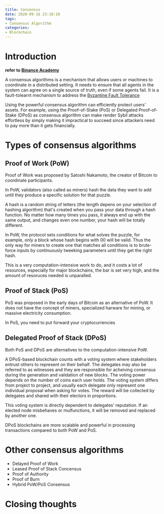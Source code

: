 ```yaml
---
title: Consensus
date: 2020-09-16 23:10:19
tags:
- Consensus Algorithm
categories: 
- Blockchain
---
```


# Introduction
**refer to [Binance Academy](https://academy.binance.com/blockchain/delegated-proof-of-stake-explaine])**

A consensus algorithms is a mechanism that allows users or machines to coordinate in a distributed setting. It needs to ensure that all agents in the system can agree on a single source of truth, even if some agents fail. It is a fault-tolearnt mechanism to address the [Byzantine Fault Tolerance](https://academy.binance.com/blockchain/byzantine-fault-tolerance-explained)


Using the powerful consensus algorithm can efficiently protect users' assets. For example, using the Proof-of-Stake (PoS) or Delegated Proof-of-Stake (DPoS) as consensus algorithm can make render Sybil attacks effortless by simply making it impractical to succeed since attackers need to pay more than it gets financially.

# Types of consensus algorithms 

## Proof of Work (PoW)

Proof of Work was proposed by Satoshi Nakamoto, the creator of Bitcoin to coordinate participants. 

In PoW, validators (also called as miners) hash the data they want to add until they produce a specific solution for that puzzle. 

A hash is a random string of letters (the length depens on your selection of hashing algorithm) that's created when you pass your data through a hash function. No matter how many times you pass, it always end up with the same output, and changes even one number, your hash will be totally different.

In PoW, the protocol sets conditions for what solves the puzzle, for example, only a block whose hash begins with 00 will be valid. Thus the only way for miners to create one that matches all conditions is to brute-force inputs by continuously tweeking parameters until they get the right hash.

This is a very computation-intensive work to do, and it costs a lot of resources, especially for major blockchains, the bar is set very high, and the amount of resoruces needed is unparalled. 


## Proof of Stack (PoS)
PoS was proposed in the early days of Bitcoin as an alternative of PoW. It does not have the concept of miners, specialized harware for mining, or massive electricity consumption. 

In PoS, you need to put forward your cryptocurrencies 


## Delegated Proof of Stack (DPoS)
Both PoS and DPoS are alternatives to the computation-intensive PoW. 

A DPoS-based blockchain counts with a voting system where stakeholders entrust others to represent on their behalf. The delegates may also be referred to as witnesses and they are responsible for acheiving consensus during the generation and validation of new blocks. The voting power depends on the number of coins each user holds. The voting system differs from project to project, and usually each delegate only represent one individual proposal when asking for votes. The reward will be collected by delegates and shared with their electors in proportions.

This voting system is directly dependent to delegates' reputation. If an elected node misbehaves or mulfunctions, it will be removed and replaced by another one. 

DPoS blockchains are more scalable and powerful in processing transactions compared to both PoW and PoS.


# Other consensus algorithms 

* Delayed Proof of Work
* Leased Proof of Stack Concensus
* Proof of Authority
* Proof of Burn 
* Hybrid PoW/PoS Consensus

# Closing thoughts